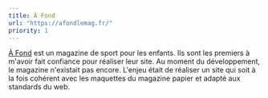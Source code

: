 ```yaml
---
title: À Fond
url: "https://afondlemag.fr/"
priority: 1
---
```


[À Fond](https://afondlemag.fr/) est un magazine de sport pour les enfants. Ils sont les premiers à m'avoir fait confiance pour réaliser leur site. Au moment du développement, le magazine n'existait pas encore. L'enjeu était de réaliser un site qui soit à la fois cohérent avec les maquettes du magazine papier et adapté aux standards du web.
